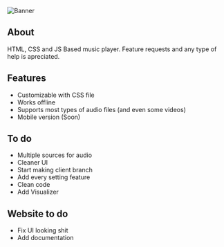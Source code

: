 
![Banner](https://github.com/kolikiscool/hbmp2/blob/main/extr/hbmpbanner.png?raw=true)
## About
HTML, CSS and JS Based music player. Feature requests and any type of help is apreciated.
## Features

 - Customizable with CSS file
 - Works offline
 - Supports most types of audio files (and even some videos)
 - Mobile version (Soon)
 
## To do
 - Multiple sources for audio
 - Cleaner UI
 - Start making client branch
 - Add every setting feature
 - Clean code
 - Add Visualizer
 
 ## Website to do
 
 - Fix UI looking shit
 - Add documentation
